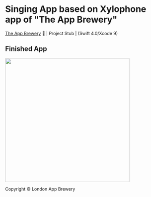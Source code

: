 # Singing App based on Xylophone app of "The App Brewery"
[The App Brewery](https://www.appbrewery.co) 📱 | Project Stub | (Swift 4.0/Xcode 9)

## Finished App
<img src="https://github.com/londonappbrewery/Images/blob/master/Xylophone.png" width="400">

Copyright © London App Brewery
